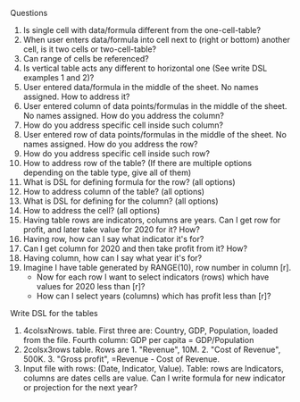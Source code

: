 Questions
1. Is single cell with data/formula different from the one-cell-table?
2. When user enters data/formula into cell next to (right or bottom) another cell, is it two cells or two-cell-table?
3. Can range of cells be referenced?
4. Is vertical table acts any different to horizontal one (See write DSL examples 1 and 2)? 
5. User entered data/formula in the middle of the sheet. No names assigned. How to address it?
6. User entered column of data points/formulas in the middle of the sheet. No names assigned. How do you address the column?
7. How do you address specific cell inside such column?
8. User entered row of data points/formulas in the middle of the sheet. No names assigned. How do you address the row?
9. How do you address specific cell inside such row?
10. How to address row of the table? (If there are multiple options depending on the table type, give all of them)
11. What is DSL for defining formula for the row? (all options)
12. How to address column of the table? (all options)
13. What is DSL for defining for the column? (all options)
14. How to address the cell? (all options)
15. Having table rows are indicators, columns are years. Can I get row for profit, and later take value for 2020 for it? How?
16. Having row, how can I say what indicator it's for?
17. Can I get column for 2020 and then take profit from it? How?
18. Having column, how can I say what year it's for?
19. Imagine I have table generated by RANGE(10), row number in column [r]. 
    - Now for each row I want to select indicators (rows) which have values for 2020 less than [r]? 
    - How can I select years (columns) which has profit less than [r]?
 
Write DSL for the tables
1. 4colsxNrows. table. First three are: Country, GDP, Population, loaded from the file. Fourth column: GDP per capita = GDP/Population
2. 2colsx3rows table. Rows are 1. "Revenue", 10M. 2. "Cost of Revenue", 500K. 3. "Gross profit", =Revenue - Cost of Revenue. 
3. Input file with rows: (Date, Indicator, Value). Table: rows are Indicators, columns are dates cells are value. Can I write formula for new indicator or projection for the next year?
